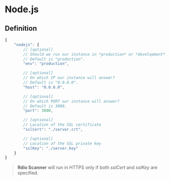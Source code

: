 # Node.js

## Definition

```js
{
    "nodejs": {
        // [optional]
        // Should we run our instance in *production* or *development* mode?
        // Default is "production".
        "env": "production",

        // [optional]
        // On which IP our instance will answer?
        // Default is "0.0.0.0".
        "host": "0.0.0.0",

        // [optional]
        // On which PORT our instance will answer?
        // Default is 3000.
        "port": 3000,

        // [optional]
        // Location of the SSL certificate
        "sslCert": "./server.crt",

        // [optional]
        // Location of the SSL private key
        "sslKey": "./server.key"
    }
}
```

> **Rdio Scanner** will run in HTTPS only if both *sslCert* and *sslKey* are specified.
